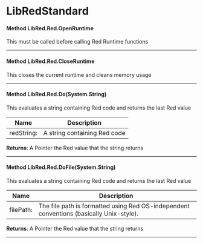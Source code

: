 # LibRedStandard #

#### Method LibRed.Red.OpenRuntime

 This must be called before calling Red Runtime functions 



---
#### Method LibRed.Red.CloseRuntime

 This closes the current runtime and cleans memory usage 



---
#### Method LibRed.Red.Do(System.String)

 This evaluates a string containing Red code and returns the last Red value 

|Name | Description |
|-----|------|
|redString: |A string containing Red code|
**Returns**: A Pointer the Red value that the string returns



---
#### Method LibRed.Red.DoFile(System.String)

 This evaluates a string containing Red code and returns the last Red value 

|Name | Description |
|-----|------|
|filePath: |The file path is formatted using Red OS-independent conventions (basically Unix-style).|
**Returns**: A Pointer the Red value that the string returns



---


